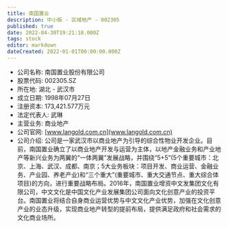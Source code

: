 ```yaml
---
title: 南国置业
description: 中小板 - 区域地产 - 002305
published: true
date: 2022-04-30T19:21:18.000Z
tags: stock
editor: markdown
dateCreated: 2022-01-01T00:00:00.000Z
---
```


- 公司名称: 南国置业股份有限公司
- 股票代码: 002305.SZ
- 所在地: 湖北 - 武汉市
- 成立日期: 1998年07月27日
- 注册资本: 173,421.577万元
- 法定代表人: 武琳
- 主营业务: 商业地产
- 公司官网: [www.langold.com.cn](www.langold.com.cn)
- 公司介绍: 公司是一家武汉市以商业地产为引导的综合性物业开发企业。目前，南国置业确立了以商业地产开发与运营为主体，以地产金融业务和产业地产等新兴业务为两翼的“一体两翼”发展战略，并围绕“5+5”(5个重要城市：北京、上海、武汉、成都、南京；5大业务板块：项目开发、商业运营、金融业务、产业园、养老产业)和“三个重大”(重要城市、重大交通节点、重大综合体项目)的方向，进行重要战略布局。2016年，南国置业增资中文发集团文化有限公司，中文文化是中国文化产业发展集团公司面向文化创意产业的投资平台。南国置业将结合自身商业运营优势与中文文化产业优势，加强在文化创意产业的业态升级，实现商业地产转型的提前布局，提供满足政府和社会需求的文化商业场所。



